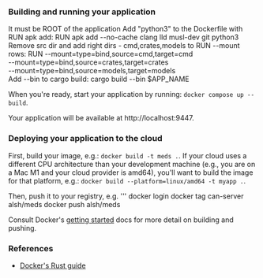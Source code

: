 ### Building and running your application
It must be ROOT of the application
Add "python3" to the Dockerfile with RUN apk add:
	RUN apk add --no-cache clang lld musl-dev git python3
Remove src dir and add right dirs - cmd,crates,models to RUN --mount rows: 
	RUN --mount=type=bind,source=cmd,target=cmd \
    --mount=type=bind,source=crates,target=crates \
	--mount=type=bind,source=models,target=models \
Add --bin to cargo build:
	cargo build --bin $APP_NAME


When you're ready, start your application by running:
`docker compose up --build`.

Your application will be available at http://localhost:9447.

### Deploying your application to the cloud

First, build your image, e.g.: `docker build -t meds .`.
If your cloud uses a different CPU architecture than your development
machine (e.g., you are on a Mac M1 and your cloud provider is amd64),
you'll want to build the image for that platform, e.g.:
`docker build --platform=linux/amd64 -t myapp .`.

Then, push it to your registry, e.g.
'''
docker login
docker tag can-server alsh/meds
docker push alsh/meds

Consult Docker's [getting started](https://docs.docker.com/go/get-started-sharing/)
docs for more detail on building and pushing.

### References
* [Docker's Rust guide](https://docs.docker.com/language/rust/)